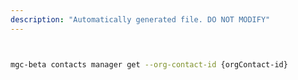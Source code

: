 ```yaml
---
description: "Automatically generated file. DO NOT MODIFY"
---
```


```bash


mgc-beta contacts manager get --org-contact-id {orgContact-id}

```